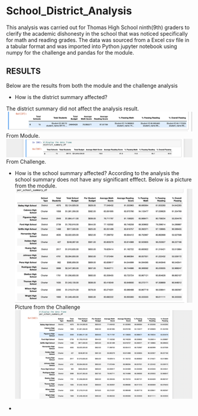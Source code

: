 # School_District_Analysis
This analysis was carried out for Thomas High School ninth(9th) graders to clerify the academic dishonesty in the school that was noticed specifically for math and reading grades. The data was sourced from a Excel csv file in a tabular format and was imported into Python jupyter notebook using numpy for the challenge and pandas for the module.

## RESULTS
Below are the results from both the module and the challenge analysis 
* How is the district summary affected? 

The district summary did not affect the analysis result.
![Image](https://github.com/Thaofeeqat/School_District_Analysis/blob/main/District%20Summary(M).png) From Module. 
![image](https://github.com/Thaofeeqat/School_District_Analysis/blob/main/District%20Summary(C).png) From Challenge.

* How is  the school summary affected?
According to the analysis the school summary does not have any significant efffect.
Below is a picture from the module.
![Image](https://github.com/Thaofeeqat/School_District_Analysis/blob/main/School%20Summary%20(M).png)
Picture from the Challenge
![Image](https://github.com/Thaofeeqat/School_District_Analysis/blob/main/School%20summary%20(c).png)

* 
